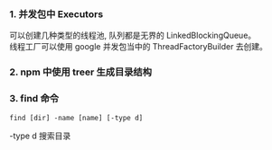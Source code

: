 ### 1. 并发包中 Executors
可以创建几种类型的线程池, 队列都是无界的 LinkedBlockingQueue。   
线程工厂可以使用 google 并发包当中的 ThreadFactoryBuilder 去创建。

### 2. npm 中使用 treer 生成目录结构

### 3. find 命令
```shell
find [dir] -name [name] [-type d]
```
-type d 搜索目录
